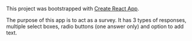 This project was bootstrapped with [Create React App](https://github.com/facebookincubator/create-react-app).

The purpose of this app is to act as a survey. It has 3 types of responses, multiple select boxes, radio buttons (one answer only) and option to add text. 
